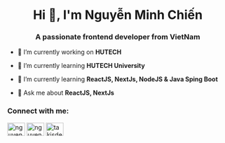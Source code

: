 <h1 align="center">Hi 👋, I'm Nguyễn Minh Chiến</h1>
<h3 align="center">A passionate frontend developer from VietNam</h3>

- 🔭 I’m currently working on **HUTECH**

- 🌱 I’m currently learning **HUTECH University**

- 👯 I’m currently learning **ReactJS, NextJs, NodeJS & Java Sping Boot**

- 💬 Ask me about **ReactJS, NextJs**

<h3 align="left">Connect with me:</h3>
<p align="left">
<a href="https://linkedin.com/in/nguyenminhchien" target="blank"><img align="center" src="https://raw.githubusercontent.com/rahuldkjain/github-profile-readme-generator/master/src/images/icons/Social/linked-in-alt.svg" alt="nguyenminhchien" height="30" width="40" /></a>
<a href="https://fb.com/nguyenminhchien.nmc" target="blank"><img align="center" src="https://raw.githubusercontent.com/rahuldkjain/github-profile-readme-generator/master/src/images/icons/Social/facebook.svg" alt="nguyenminhchien.nmc" height="30" width="40" /></a>
<a href="https://instagram.com/takisdev.nmc" target="blank"><img align="center" src="https://raw.githubusercontent.com/rahuldkjain/github-profile-readme-generator/master/src/images/icons/Social/instagram.svg" alt="takisdev.nmc" height="30" width="40" /></a>
</p>

